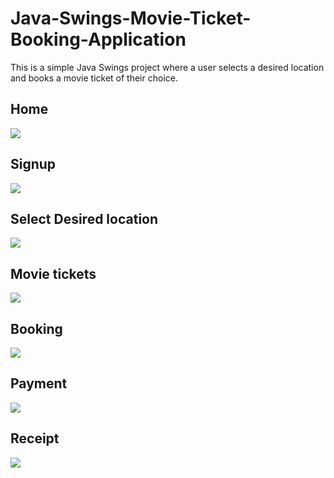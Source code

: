 # Java-Swings-Movie-Ticket-Booking-Application

This is a simple Java Swings project where a user selects a desired location and books a movie ticket of their choice.


## Home 
<img src="https://github.com/karthikbhat19/Java-Swings-Movie-ticket-booking-application/blob/master/Screenshots/home.png">

## Signup 
<img src="https://github.com/karthikbhat19/Java-Swings-Movie-ticket-booking-application/blob/master/Screenshots/signup.png">

## Select Desired location 
<img src="https://github.com/karthikbhat19/Java-Swings-Movie-ticket-booking-application/blob/master/Screenshots/book.png">

## Movie tickets 
<img src="https://github.com/karthikbhat19/Java-Swings-Movie-ticket-booking-application/blob/master/Screenshots/movie.png">

## Booking
<img src="https://github.com/karthikbhat19/Java-Swings-Movie-ticket-booking-application/blob/master/Screenshots/ticket.png">

## Payment 
<img src="https://github.com/karthikbhat19/Java-Swings-Movie-ticket-booking-application/blob/master/Screenshots/payment.png">

## Receipt 
<img src="https://github.com/karthikbhat19/Java-Swings-Movie-ticket-booking-application/blob/master/Screenshots/receipt.png">
